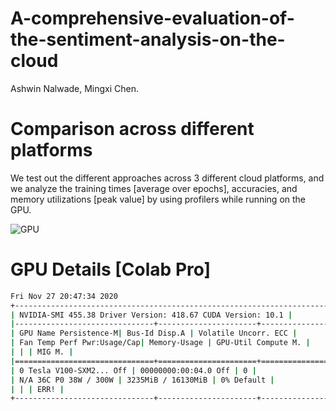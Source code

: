 # A-comprehensive-evaluation-of-the-sentiment-analysis-on-the-cloud

Ashwin Nalwade, Mingxi Chen. 

# Comparison across different platforms

We test out the different approaches across 3 different cloud platforms, and we analyze the
training times [average over epochs], accuracies, and memory utilizations [peak value] by using
profilers while running on the GPU.

![GPU](https://github.com/ashwinpn/A-comprehensive-evaluation-of-the-sentiment-analysis-on-the-cloud/blob/main/resources/gpu_comparison.png)

# GPU Details [Colab Pro]
```bash
Fri Nov 27 20:47:34 2020
+-----------------------------------------------------------------------------+
| NVIDIA-SMI 455.38 Driver Version: 418.67 CUDA Version: 10.1 |
|-------------------------------+----------------------+----------------------+
| GPU Name Persistence-M| Bus-Id Disp.A | Volatile Uncorr. ECC |
| Fan Temp Perf Pwr:Usage/Cap| Memory-Usage | GPU-Util Compute M. |
| | | MIG M. |
|===============================+======================+======================|
| 0 Tesla V100-SXM2... Off | 00000000:00:04.0 Off | 0 |
| N/A 36C P0 38W / 300W | 3235MiB / 16130MiB | 0% Default |
| | | ERR! |
+-------------------------------+----------------------+----------------------+
```
